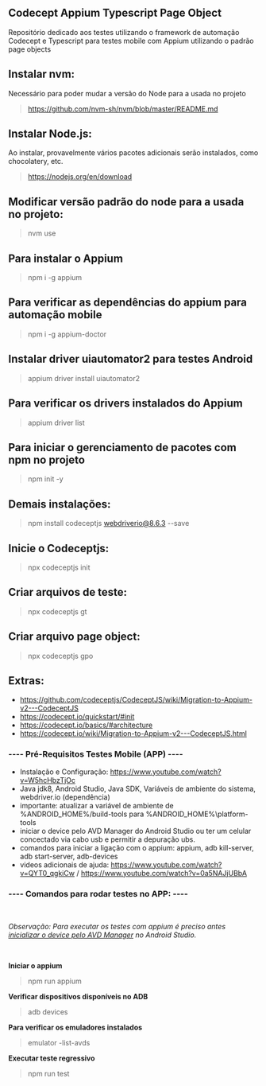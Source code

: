 ## Codecept Appium Typescript Page Object

Repositório dedicado aos testes utilizando o framework de automação Codecept e Typescript para testes mobile com Appium utilizando o padrão page objects

## Instalar nvm:
Necessário para poder mudar a versão do Node para a usada no projeto
> https://github.com/nvm-sh/nvm/blob/master/README.md

## Instalar Node.js:
Ao instalar, provavelmente vários pacotes adicionais serão instalados, como chocolatery, etc.
> https://nodejs.org/en/download

## Modificar versão padrão do node para a usada no projeto:
> nvm use

## Para instalar o Appium
> npm i -g appium

## Para verificar as dependências do appium para automação mobile
> npm i -g appium-doctor

## Instalar driver uiautomator2 para testes Android
> appium driver install uiautomator2

## Para verificar os drivers instalados do Appium
> appium driver list

## Para iniciar o gerenciamento de pacotes com npm no projeto
> npm init -y

## Demais instalações:
> npm install codeceptjs webdriverio@8.6.3 --save

## Inicie o Codeceptjs:
> npx codeceptjs init

## Criar arquivos de teste:
> npx codeceptjs gt

## Criar arquivo page object:
> npx codeceptjs gpo

## Extras:
- https://github.com/codeceptjs/CodeceptJS/wiki/Migration-to-Appium-v2---CodeceptJS
- https://codecept.io/quickstart/#init
- https://codecept.io/basics/#architecture
- https://codecept.io/wiki/Migration-to-Appium-v2---CodeceptJS.html


### ---- Pré-Requisitos Testes Mobile (APP) ----
- Instalação e Configuração: https://www.youtube.com/watch?v=W5hcHbzTjOc
- Java jdk8, Android Studio, Java SDK, Variáveis de ambiente do sistema, webdriver.io (dependência)
- importante: atualizar a variável de ambiente de %ANDROID_HOME%/build-tools para %ANDROID_HOME%\platform-tools
- iniciar o device pelo AVD Manager do Android Studio ou ter um celular concectado via cabo usb e permitir a depuração ubs.
- comandos para iniciar a ligação com o appium: appium, adb kill-server, adb start-server, adb-devices
- videos adicionais de ajuda: https://www.youtube.com/watch?v=QYT0_qgkiCw / https://www.youtube.com/watch?v=0a5NAJjUBbA

### ---- Comandos para rodar testes no APP: ----

<br/>

*Observação: Para executar os testes com appium é preciso antes <u>inicializar o device pelo AVD Manager</u> no Android Studio.*

<br/>

**Iniciar o appium**
> npm run appium

**Verificar dispositivos disponíveis no ADB**
> adb devices

**Para verificar os emuladores instalados**
> emulator -list-avds

**Executar teste regressivo**
> npm run test
